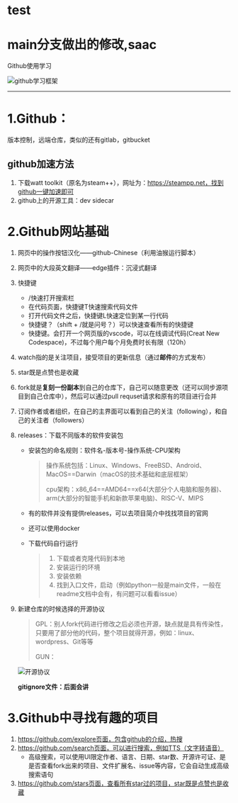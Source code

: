 # test

# main分支做出的修改,saac

Github使用学习

![github学习框架](https://gitee.com/shell101/picgo/raw/master/markdown/Blogs/github学习框架_20250108_1001.png)

---

# 1.Github：

版本控制，远端仓库，类似的还有gitlab，gitbucket

## github加速方法

1. 下载watt toolkit（原名为steam++），网址为：https://steampp.net，找到github一键加速即可
2. github上的开源工具：dev sidecar

# 2.Github网站基础

1. 网页中的操作按钮汉化——github-Chinese（利用油猴运行脚本）

2. 网页中的大段英文翻译——edge插件：沉浸式翻译

3. 快捷键

   - /快速打开搜索栏
   - 在代码页面，快捷键T快速搜索代码文件
   - 打开代码文件之后，快捷键L快速定位到某一行代码
   - 快捷键？（shift + /就是问号？）可以快速查看所有的快捷键
   - 快捷键。会打开一个网页版的vscode，可以在线调试代码(Creat New Codespace)，不过每个用户每个月免费时长有限（120h）

4. watch指的是关注项目，接受项目的更新信息（通过**邮件**的方式发布）

5. star既是点赞也是收藏

6. fork就是**复刻一份副本**到自己的仓库下，自己可以随意更改（还可以同步源项目到自己仓库中），然后可以通过pull requset请求和原有的项目进行合并

7. 订阅作者或者组织，在自己的主界面可以看到自己的关注（following），和自己的关注者（followers）

8. releases：下载不同版本的软件安装包

   - 安装包的命名规则：软件名-版本号-操作系统-CPU架构

     > 操作系统包括：Linux、Windows、FreeBSD、Android、MacOS==Darwin（macOS的技术基础和底层框架）
     >
     > cpu架构：x86_64==AMD64==x64(大部分个人电脑和服务器)、arm(大部分的智能手机和新款苹果电脑)、RISC-V、MIPS

   - 有的软件并没有提供releases，可以去项目简介中找找项目的官网

   - 还可以使用docker

   - 下载代码自行运行

     > 1. 下载或者克隆代码到本地
     > 2. 安装运行的环境
     > 3. 安装依赖
     > 4. 找到入口文件，启动（例如python一般是main文件，一般在readme文档中会有，有问题可以看看issue）

9. 新建仓库的时候选择的开源协议

   > GPL：别人fork代码进行修改之后必须也开源，缺点就是具有传染性，只要用了部分他的代码，整个项目就得开源，例如：linux、wordpress、Git等等
   >
   > GUN：
   >
   > 

   ![开源协议](https://gitee.com/shell101/picgo/raw/master/markdown/Blogs/开源协议_20250108_2303.png)

   **gitignore文件：后面会讲**

# 3.Github中寻找有趣的项目

1. https://github.com/explore页面，包含github的介绍，热搜
2. https://github.com/search页面，可以进行搜索，例如TTS（文字转语音）
   - 高级搜索，可以使用UI限定作者、语言、日期、star数、开源许可证、是是否查看fork出来的项目、文件扩展名、issue等内容，它会自动生成高级搜索语句
3. https://github.com/stars页面，查看所有star过的项目，star既是点赞也是收藏

